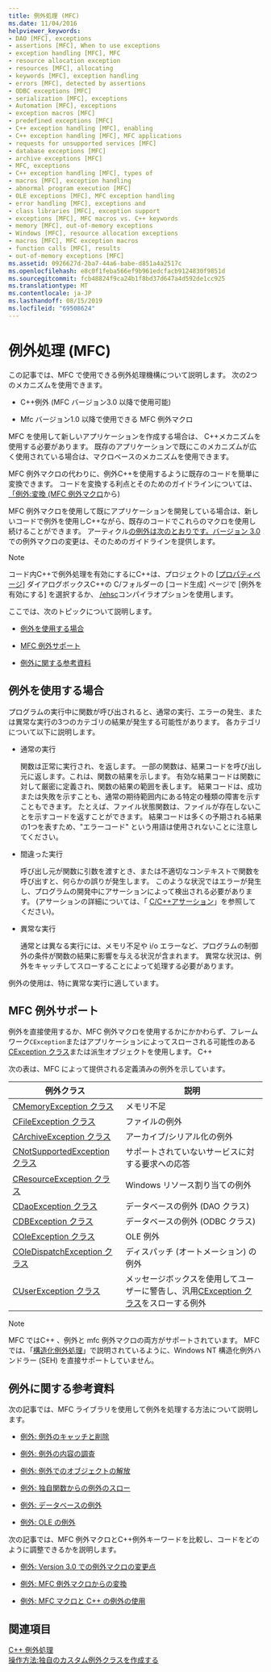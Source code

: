 ```yaml
---
title: 例外処理 (MFC)
ms.date: 11/04/2016
helpviewer_keywords:
- DAO [MFC], exceptions
- assertions [MFC], When to use exceptions
- exception handling [MFC], MFC
- resource allocation exception
- resources [MFC], allocating
- keywords [MFC], exception handling
- errors [MFC], detected by assertions
- ODBC exceptions [MFC]
- serialization [MFC], exceptions
- Automation [MFC], exceptions
- exception macros [MFC]
- predefined exceptions [MFC]
- C++ exception handling [MFC], enabling
- C++ exception handling [MFC], MFC applications
- requests for unsupported services [MFC]
- database exceptions [MFC]
- archive exceptions [MFC]
- MFC, exceptions
- C++ exception handling [MFC], types of
- macros [MFC], exception handling
- abnormal program execution [MFC]
- OLE exceptions [MFC], MFC exception handling
- error handling [MFC], exceptions and
- class libraries [MFC], exception support
- exceptions [MFC], MFC macros vs. C++ keywords
- memory [MFC], out-of-memory exceptions
- Windows [MFC], resource allocation exceptions
- macros [MFC], MFC exception macros
- function calls [MFC], results
- out-of-memory exceptions [MFC]
ms.assetid: 0926627d-2ba7-44a6-babe-d851a4a2517c
ms.openlocfilehash: e8c0f1feba566ef9b961edcfacb9124830f9851d
ms.sourcegitcommit: fcb48824f9ca24b1f8bd37d647a4d592de1cc925
ms.translationtype: MT
ms.contentlocale: ja-JP
ms.lasthandoff: 08/15/2019
ms.locfileid: "69508624"
---
```

# <a name="exception-handling-in-mfc"></a>例外処理 (MFC)

この記事では、MFC で使用できる例外処理機構について説明します。 次の2つのメカニズムを使用できます。

- C++例外 (MFC バージョン3.0 以降で使用可能)

- Mfc バージョン1.0 以降で使用できる MFC 例外マクロ

MFC を使用して新しいアプリケーションを作成する場合は、 C++メカニズムを使用する必要があります。 既存のアプリケーションで既にこのメカニズムが広く使用されている場合は、マクロベースのメカニズムを使用できます。

MFC 例外マクロの代わりに、例外C++を使用するように既存のコードを簡単に変換できます。 コードを変換する利点とそのためのガイドラインについては、 [「例外:変換 (MFC 例外マクロ](../mfc/exceptions-converting-from-mfc-exception-macros.md)から)

MFC 例外マクロを使用して既にアプリケーションを開発している場合は、新しいコードで例外を使用しC++ながら、既存のコードでこれらのマクロを使用し続けることができます。 アーティクル[の例外は次のとおりです。バージョン 3.0](../mfc/exceptions-changes-to-exception-macros-in-version-3-0.md)での例外マクロの変更は、そのためのガイドラインを提供します。

> [!NOTE]
>  コード内C++で例外処理を有効にするにC++は、プロジェクトの [[プロパティページ](../build/reference/property-pages-visual-cpp.md)] ダイアログボックスC++の C/フォルダーの [コード生成] ページで [例外を有効にする] を選択するか、 [/ehsc](../build/reference/eh-exception-handling-model.md)コンパイラオプションを使用します。

ここでは、次のトピックについて説明します。

- [例外を使用する場合](#_core_when_to_use_exceptions)

- [MFC 例外サポート](#_core_mfc_exception_support)

- [例外に関する参考資料](#_core_further_reading_about_exceptions)

##  <a name="_core_when_to_use_exceptions"></a>例外を使用する場合

プログラムの実行中に関数が呼び出されると、通常の実行、エラーの発生、または異常な実行の3つのカテゴリの結果が発生する可能性があります。 各カテゴリについて以下に説明します。

- 通常の実行

   関数は正常に実行され、を返します。 一部の関数は、結果コードを呼び出し元に返します。これは、関数の結果を示します。 有効な結果コードは関数に対して厳密に定義され、関数の結果の範囲を表します。 結果コードは、成功または失敗を示すことも、通常の期待範囲内にある特定の種類の障害を示すこともできます。 たとえば、ファイル状態関数は、ファイルが存在しないことを示すコードを返すことができます。 結果コードは多くの予期される結果の1つを表すため、"エラーコード" という用語は使用されないことに注意してください。

- 間違った実行

   呼び出し元が関数に引数を渡すとき、または不適切なコンテキストで関数を呼び出すと、何らかの誤りが発生します。 このような状況ではエラーが発生し、プログラムの開発中にアサーションによって検出される必要があります。 (アサーションの詳細については、「 [C/C++アサーション](/visualstudio/debugger/c-cpp-assertions)」を参照してください)。

- 異常な実行

   通常とは異なる実行には、メモリ不足や i/o エラーなど、プログラムの制御外の条件が関数の結果に影響を与える状況が含まれます。 異常な状況は、例外をキャッチしてスローすることによって処理する必要があります。

例外の使用は、特に異常な実行に適しています。

##  <a name="_core_mfc_exception_support"></a>MFC 例外サポート

例外を直接使用するか、MFC 例外マクロを使用するかにかかわらず、フレームワーク`CException`またはアプリケーションによってスローされる可能性のある[CException クラス](../mfc/reference/cexception-class.md)または派生オブジェクトを使用します。 C++

次の表は、MFC によって提供される定義済みの例外を示しています。

|例外クラス|説明|
|---------------------|-------------|
|[CMemoryException クラス](../mfc/reference/cmemoryexception-class.md)|メモリ不足|
|[CFileException クラス](../mfc/reference/cfileexception-class.md)|ファイルの例外|
|[CArchiveException クラス](../mfc/reference/carchiveexception-class.md)|アーカイブ/シリアル化の例外|
|[CNotSupportedException クラス](../mfc/reference/cnotsupportedexception-class.md)|サポートされていないサービスに対する要求への応答|
|[CResourceException クラス](../mfc/reference/cresourceexception-class.md)|Windows リソース割り当ての例外|
|[CDaoException クラス](../mfc/reference/cdaoexception-class.md)|データベースの例外 (DAO クラス)|
|[CDBException クラス](../mfc/reference/cdbexception-class.md)|データベースの例外 (ODBC クラス)|
|[COleException クラス](../mfc/reference/coleexception-class.md)|OLE 例外|
|[COleDispatchException クラス](../mfc/reference/coledispatchexception-class.md)|ディスパッチ (オートメーション) の例外|
|[CUserException クラス](../mfc/reference/cuserexception-class.md)|メッセージボックスを使用してユーザーに警告し、汎用[CException クラス](../mfc/reference/cexception-class.md)をスローする例外|

> [!NOTE]
>  MFC ではC++ 、例外と mfc 例外マクロの両方がサポートされています。 MFC では、「[構造化例外処理](/windows/win32/debug/structured-exception-handling)」で説明されているように、Windows NT 構造化例外ハンドラー (SEH) を直接サポートしていません。

##  <a name="_core_further_reading_about_exceptions"></a>例外に関する参考資料

次の記事では、MFC ライブラリを使用して例外を処理する方法について説明します。

- [例外: 例外のキャッチと削除](../mfc/exceptions-catching-and-deleting-exceptions.md)

- [例外: 例外の内容の調査](../mfc/exceptions-examining-exception-contents.md)

- [例外: 例外でのオブジェクトの解放](../mfc/exceptions-freeing-objects-in-exceptions.md)

- [例外: 独自関数からの例外のスロー](../mfc/exceptions-throwing-exceptions-from-your-own-functions.md)

- [例外: データベースの例外](../mfc/exceptions-database-exceptions.md)

- [例外: OLE の例外](../mfc/exceptions-ole-exceptions.md)

次の記事では、MFC 例外マクロとC++例外キーワードを比較し、コードをどのように調整できるかを説明します。

- [例外: Version 3.0 での例外マクロの変更点](../mfc/exceptions-changes-to-exception-macros-in-version-3-0.md)

- [例外: MFC 例外マクロからの変換](../mfc/exceptions-converting-from-mfc-exception-macros.md)

- [例外: MFC マクロと C++ の例外の使用](../mfc/exceptions-using-mfc-macros-and-cpp-exceptions.md)

## <a name="see-also"></a>関連項目

[C++ 例外処理](../cpp/cpp-exception-handling.md)<br/>
[操作方法:独自のカスタム例外クラスを作成する](https://go.microsoft.com/fwlink/p/?linkid=128045)
